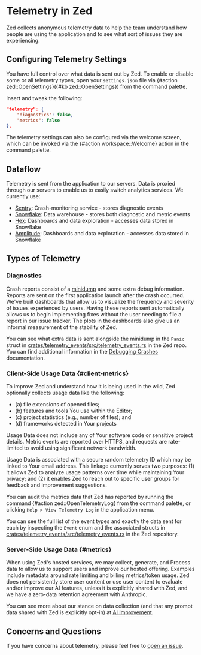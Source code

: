 # Telemetry in Zed

Zed collects anonymous telemetry data to help the team understand how people are using the application and to see what sort of issues they are experiencing.

## Configuring Telemetry Settings

You have full control over what data is sent out by Zed. To enable or disable some or all telemetry types, open your `settings.json` file via {#action zed::OpenSettings}({#kb zed::OpenSettings}) from the command palette.

Insert and tweak the following:

```json
"telemetry": {
    "diagnostics": false,
    "metrics": false
},
```

The telemetry settings can also be configured via the welcome screen, which can be invoked via the {#action workspace::Welcome} action in the command palette.

## Dataflow

Telemetry is sent from the application to our servers. Data is proxied through our servers to enable us to easily switch analytics services. We currently use:

- [Sentry](https://sentry.io): Crash-monitoring service - stores diagnostic events
- [Snowflake](https://snowflake.com): Data warehouse - stores both diagnostic and metric events
- [Hex](https://www.hex.tech): Dashboards and data exploration - accesses data stored in Snowflake
- [Amplitude](https://www.amplitude.com): Dashboards and data exploration - accesses data stored in Snowflake

## Types of Telemetry

### Diagnostics

Crash reports consist of a [minidump](https://learn.microsoft.com/en-us/windows/win32/debug/minidump-files) and some extra debug information. Reports are sent on the first application launch after the crash occurred. We've built dashboards that allow us to visualize the frequency and severity of issues experienced by users. Having these reports sent automatically allows us to begin implementing fixes without the user needing to file a report in our issue tracker. The plots in the dashboards also give us an informal measurement of the stability of Zed.

You can see what extra data is sent alongside the minidump in the `Panic` struct in [crates/telemetry_events/src/telemetry_events.rs](https://github.com/zed-industries/zed/blob/main/crates/telemetry_events/src/telemetry_events.rs) in the Zed repo. You can find additional information in the [Debugging Crashes](./development/debugging-crashes.md) documentation.

### Client-Side Usage Data {#client-metrics}

To improve Zed and understand how it is being used in the wild, Zed optionally collects usage data like the following:

- (a) file extensions of opened files;
- (b) features and tools You use within the Editor;
- (c) project statistics (e.g., number of files); and
- (d) frameworks detected in Your projects

Usage Data does not include any of Your software code or sensitive project details. Metric events are reported over HTTPS, and requests are rate-limited to avoid using significant network bandwidth.

Usage Data is associated with a secure random telemetry ID which may be linked to Your email address. This linkage currently serves two purposes: (1) it allows Zed to analyze usage patterns over time while maintaining Your privacy; and (2) it enables Zed to reach out to specific user groups for feedback and improvement suggestions.

You can audit the metrics data that Zed has reported by running the command {#action zed::OpenTelemetryLog} from the command palette, or clicking `Help > View Telemetry Log` in the application menu.

You can see the full list of the event types and exactly the data sent for each by inspecting the `Event` enum and the associated structs in [crates/telemetry_events/src/telemetry_events.rs](https://github.com/zed-industries/zed/blob/main/crates/telemetry_events/src/telemetry_events.rs) in the Zed repository.

### Server-Side Usage Data {#metrics}

When using Zed's hosted services, we may collect, generate, and Process data to allow us to support users and improve our hosted offering. Examples include metadata around rate limiting and billing metrics/token usage. Zed does not persistently store user content or use user content to evaluate and/or improve our AI features, unless it is explicitly shared with Zed, and we have a zero-data retention agreement with Anthropic.

You can see more about our stance on data collection (and that any prompt data shared with Zed is explicitly opt-in) at [AI Improvement](./ai/ai-improvement.md).

## Concerns and Questions

If you have concerns about telemetry, please feel free to [open an issue](https://github.com/zed-industries/zed/issues/new/choose).
